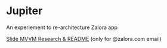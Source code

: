 # Jupiter

An experiement to re-architecture Zalora app

[Slide MVVM Research & README](https://docs.google.com/a/zalora.com/presentation/d/1ETAcgmIs0Y2hRWKiCjrIEyjJHSvCZRF1cRoJm9sOhMg/edit?usp=sharing) (only for @zalora.com email)
